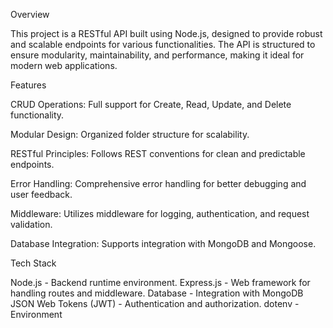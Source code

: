 Overview


This project is a RESTful API built using Node.js, designed to provide robust and scalable endpoints for various functionalities. The API is structured to ensure modularity, maintainability, and performance, making it ideal for modern web applications.

Features

CRUD Operations: Full support for Create, Read, Update, and Delete functionality.

Modular Design: Organized folder structure for scalability.

RESTful Principles: Follows REST conventions for clean and predictable endpoints.

Error Handling: Comprehensive error handling for better debugging and user feedback.

Middleware: Utilizes middleware for logging, authentication, and request validation.

Database Integration: Supports integration with MongoDB and Mongoose.


Tech Stack

Node.js - Backend runtime environment.
Express.js - Web framework for handling routes and middleware.
Database - Integration with MongoDB
JSON Web Tokens (JWT) - Authentication and authorization.
dotenv - Environment 